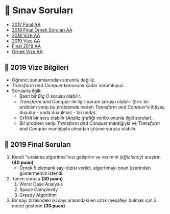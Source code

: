 # 📃 Sınav Soruları

<!--Index-->

- [2017 Final AA](2017%20Final%20AA.pdf)
- [2018 Final Örnek Soruları AA](2018%20Final%20%C3%96rnek%20Sorular%C4%B1%20AA.pdf)
- [2018 Vize AA](2018%20Vize%20AA.pdf)
- [2019 Vize AA](2019%20Vize%20AA.pdf)
- [Final 2018 AA](Final%202018%20AA.pdf)
- [Örnek Vize AA](%C3%96rnek%20Vize%20AA.pdf)

<!--Index-->

## 📅 2019 Vize Bilgileri

- Öğrenci sunumlarından sorumlu değiliz.
- _Transform and Conquer_ konusuna kadar sorumluyuz.
- Sorularla ilgili:
  - Basit bir _Big O_ sorusu olabilir.
  - _Transform and Conquer_ ile ilgili yorum sorusu olabilir (örn: bir problem verip bu problemde neden _Transform and Conquer_'e ihtiyaç duyulur - yada duyulmaz - tarzında).
  - Grfikli bir soru olabilir (Analiz grafiği verilip onunla ilgili sorular).
  - Bir problem verip _Transform and Conquer_ mantığıyla ve _Transform and Conquer_ mantığıyla olmadan çözme sorusu olabilir.

## 📅 2019 Final Soruları
1. Kendi "sıralama algoritma"nızı geliştirin ve verimini _(efficiency)_ araştrın **(40 puan)**
   - Örnek 5 elemanlı sayı dizisi verildi, algortimayı onun üzerinden göstermemiz istendi.
2. Tanım sorusu **(30 puan)**
   1. Worst Case Analysis
   2. Space Complexity
   3. Greedy Algorithm
3. Bir sayı dizisindeki iki sayı arasındaki en uzak mesafeyi bulmak için 3 metot gösterin **(30 puan)**
